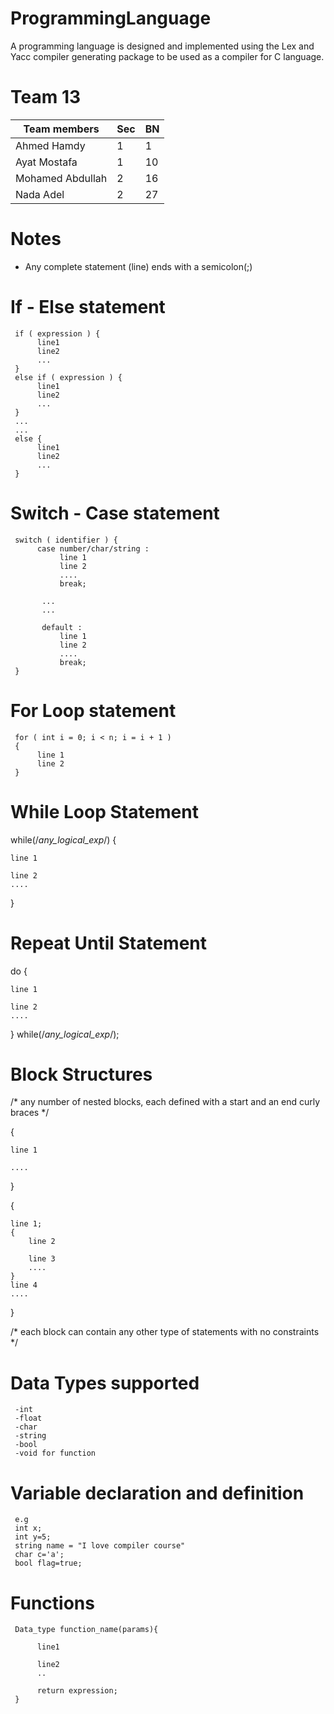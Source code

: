 # ProgrammingLanguage
A programming language is designed and implemented using the Lex and Yacc compiler generating package to be used as a compiler for C language.

# Team 13
| Team members | Sec  | BN  |
| ------- | --- | --- |
| Ahmed Hamdy | 1 | 1 |
| Ayat Mostafa | 1 | 10 |
| Mohamed Abdullah | 2 | 16 |
| Nada Adel | 2 | 27 |

# Notes
   - Any complete statement (line) ends with a semicolon(;)

# If - Else statement

     if ( expression ) {
          line1
          line2
          ...
     }
     else if ( expression ) {
          line1
          line2
          ...
     }
     ...
     ...
     else {
          line1
          line2
          ...
     }


# Switch - Case statement

     switch ( identifier ) {
          case number/char/string :
               line 1
               line 2
               ....
               break;

           ...
           ...

           default :
               line 1
               line 2
               ....
               break;
     }

# For Loop statement

     for ( int i = 0; i < n; i = i + 1 )
     {
          line 1
          line 2
     }     

# While Loop Statement

while(/*any_logical_exp*/)
{
	
	line 1
	
	line 2
	....
}

# Repeat Until Statement

do 
{	
	
	line 1
	
	line 2
	....
}
while(/*any_logical_exp*/);

# Block Structures

/* any number of nested blocks, each defined with a start and an end curly braces */

{
	
	line 1
	
	....
}

{
	
	line 1;
	{
		line 2
		
		line 3
		....
	}
	line 4
	....
}

/* each block can contain any other type of statements with no constraints */

# Data Types supported 
     -int 
     -float
     -char
     -string
     -bool
     -void for function 

# Variable declaration and definition 
     e.g 
     int x;
     int y=5;
     string name = "I love compiler course"
     char c='a';
     bool flag=true;

# Functions
     Data_type function_name(params){

          line1
          
          line2
          .. 

          return expression;
     }

